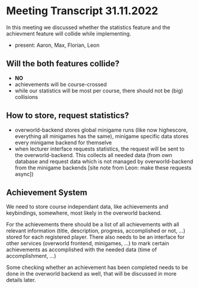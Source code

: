 # Meeting Transcript 31.11.2022

In this meeting we discussed whether the statistics feature and the achievment feature will collide while implementing.

- present: Aaron, Max, Florian, Leon

## Will the both features collide?

- **NO**
- achievements will be course-crossed
- while our statistics will be most per course, there should not be (big) collisions

## How to store, request statistics?

- overworld-backend stores global minigame runs (like now highescore, everything all minigames has the same), minigame specific data stores every minigame backend for themselve
- when lecturer interface requests statistics, the request will be sent to the overworld-backend. This collects all needed data (from own database and request data which is not managed by overworld-backend from the minigame backends [site note from Leon: make these requests async])

## Achievement System

We need to store course independant data, like achievements and keybindings, somewhere, most likely in the overworld backend. 

For the achievements there should be a list of all achievements with all relevant information (title, description, progress, accomplished or not, ...) stored for each registered player. There also needs to be an interface for other services (overworld frontend, minigames, ...) to mark certain achievements as accomplished with the needed data (time of accomplishment, ...)

Some checking whether an achievement has been completed needs to be done in the overworld backend as well, that will be discussed in more details later.